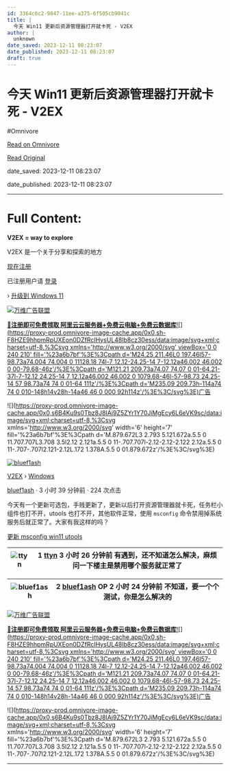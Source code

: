 ```yaml
---
id: 3364c6c2-9847-11ee-a375-6f505cb9041c
title: |
  今天 Win11 更新后资源管理器打开就卡死 - V2EX
author: |
  unknown
date_saved: 2023-12-11 08:23:07
date_published: 2023-12-11 08:23:07
draft: true
---
```


# 今天 Win11 更新后资源管理器打开就卡死 - V2EX
#Omnivore

[Read on Omnivore](https://omnivore.app/me/win-11-v-2-ex-18c59d565f8)

[Read Original](https://www.v2ex.com/t/999505)

date_saved: 2023-12-11 08:23:07

date_published: 2023-12-11 08:23:07

--- 

# Full Content: 

**V2EX = way to explore**

V2EX 是一个关于分享和探索的地方 

[现在注册](https://www.v2ex.com/signup)

已注册用户请 [登录](https://www.v2ex.com/signin)

› [升级到 Windows 11](https://www.microsoft.com/en-us/windows/windows-11) 

[](https://wwads.cn/click/bait)[![万维广告联盟](https://proxy-prod.omnivore-image-cache.app/130x0,ssPWD_1UMu1FEXB6xsz7XF5IiXtHfUqK2mr3zc3RKttU/https://cdn.wwads.cn/creatives/ojHwXP5q3Ls9vdVCAy6RZXID4KbPIOv2nktqBQNe.png)](https://wwads.cn/click/bundle?code=oIHYRjB7EIr7STzEECQMARRH5Ph4ty)

[🎁**注册即可免费领取 阿里云云服务器+免费云电脑+免费云数据库**](https://wwads.cn/click/bundle?code=oIHYRjB7EIr7STzEECQMARRH5Ph4ty)[![](https://proxy-prod.omnivore-image-cache.app/0x0,sh-F8HZE9hhpmRpUXEon0DZfRcIHysUL48lb8cz30ess/data:image/svg+xml;charset=utf-8,%3Csvg xmlns='http://www.w3.org/2000/svg' viewBox='0 0 240 210' fill='%23a6b7bf'%3E%3Cpath d='M24.25 211.46L0 197.46l57-98.73a74.004 74.004 0 11128.18 74l-7 12.12-24.25-14 7-12.12a46.002 46.002 0 00-79.68-46z'/%3E%3Cpath d='M121.21 209.73a74.07 74.07 0 01-64.21-37l-7-12.12 24.25-14 7 12.12a46.002 46.002 0 1079.68-46l-57-98.73 24.25-14 57 98.73a74 74 0 01-64 111z'/%3E%3Cpath d='M235.09 209.73h-114a74 74 0 010-148h14v28h-14a46 46 0 000 92h114z'/%3E%3C/svg%3E)广告](https://wwads.cn/?utm%5Fsource=property-124&utm%5Fmedium=footer "点击了解万维广告联盟")

![](https://proxy-prod.omnivore-image-cache.app/0x0,s6B4Ku9s0Tbz8J8IAj9Z5ZYr1Y70JiMgEcy6L6eVK9sc/data:image/svg+xml;charset=utf-8,%3Csvg xmlns='http://www.w3.org/2000/svg' width='6' height='7' fill='%23a6b7bf'%3E%3Cpath d='M.879.672L3 2.793 5.121.672a.5.5 0 11.707.707L3.708 3.5l2.12 2.121a.5.5 0 11-.707.707l-2.12-2.12-2.122 2.12a.5.5 0 11-.707-.707l2.121-2.12L.172 1.378A.5.5 0 01.879.672z'/%3E%3C/svg%3E)

[![bluef1ash](https://proxy-prod.omnivore-image-cache.app/73x0,s_fodztITZA1W7VmSEqlkaCN46Blx7ABQAurEKyYqQRc/https://cdn.v2ex.com/avatar/1063/c436/584565_xlarge.png?m=1702300557)](https://www.v2ex.com/member/bluef1ash)

[V2EX](https://www.v2ex.com/)  › [Windows](https://www.v2ex.com/go/windows)

[bluef1ash](https://www.v2ex.com/member/bluef1ash) · 3 小时 39 分钟前 · 224 次点击 

今天有一个更新可选包，手贱更新了，更新以后打开资源管理器就卡死，任务栏小组件也打不开，utools 也打不开，其他软件正常，使用 `msconfig` 命令禁用掉系统服务后就正常了。大家有我这样的吗？

[ 更新](https://www.v2ex.com/tag/%E6%9B%B4%E6%96%B0)[ msconfig](https://www.v2ex.com/tag/msconfig)[ win11](https://www.v2ex.com/tag/win11)[ utools](https://www.v2ex.com/tag/utools)

| ![ttyn](https://proxy-prod.omnivore-image-cache.app/0x0,s7S92uziHa8kC-_gGnq28M4ntB3Av3KJtXHEpH9uxKLg/https://cdn.v2ex.com/avatar/709f/1a89/474040_normal.png?m=1635394169) | 1 **[ttyn](https://www.v2ex.com/member/ttyn)** 3 小时 26 分钟前 有遇到，还不知道怎么解决，麻烦问一下楼主是禁用哪个服务就正常了 |
| -------------------------------------------------------------------------------------------------------------------------------------------------------------------------- | ------------------------------------------------------------------------------------------ |

| ![bluef1ash](https://proxy-prod.omnivore-image-cache.app/0x0,sg-c6dSRZ8G_7HnQD-waTCCZ2HO7kttd_9mC7y5kg1ug/https://cdn.v2ex.com/avatar/1063/c436/584565_normal.png?m=1702300557) | 2 **[bluef1ash](https://www.v2ex.com/member/bluef1ash)** OP 2 小时 24 分钟前 不知道，要一个个测试，你是怎么解决的 |
| ------------------------------------------------------------------------------------------------------------------------------------------------------------------------------- | ------------------------------------------------------------------------------------------ |

[](https://wwads.cn/click/bait)[![万维广告联盟](https://proxy-prod.omnivore-image-cache.app/130x0,ssPWD_1UMu1FEXB6xsz7XF5IiXtHfUqK2mr3zc3RKttU/https://cdn.wwads.cn/creatives/ojHwXP5q3Ls9vdVCAy6RZXID4KbPIOv2nktqBQNe.png)](https://wwads.cn/click/bundle?code=oIHYRjB7EIr7STzEECQMARRH5Ph4ty)

[🎁**注册即可免费领取 阿里云云服务器+免费云电脑+免费云数据库**](https://wwads.cn/click/bundle?code=oIHYRjB7EIr7STzEECQMARRH5Ph4ty)[![](https://proxy-prod.omnivore-image-cache.app/0x0,sh-F8HZE9hhpmRpUXEon0DZfRcIHysUL48lb8cz30ess/data:image/svg+xml;charset=utf-8,%3Csvg xmlns='http://www.w3.org/2000/svg' viewBox='0 0 240 210' fill='%23a6b7bf'%3E%3Cpath d='M24.25 211.46L0 197.46l57-98.73a74.004 74.004 0 11128.18 74l-7 12.12-24.25-14 7-12.12a46.002 46.002 0 00-79.68-46z'/%3E%3Cpath d='M121.21 209.73a74.07 74.07 0 01-64.21-37l-7-12.12 24.25-14 7 12.12a46.002 46.002 0 1079.68-46l-57-98.73 24.25-14 57 98.73a74 74 0 01-64 111z'/%3E%3Cpath d='M235.09 209.73h-114a74 74 0 010-148h14v28h-14a46 46 0 000 92h114z'/%3E%3C/svg%3E)广告](https://wwads.cn/?utm%5Fsource=property-124&utm%5Fmedium=footer "点击了解万维广告联盟")

![](https://proxy-prod.omnivore-image-cache.app/0x0,s6B4Ku9s0Tbz8J8IAj9Z5ZYr1Y70JiMgEcy6L6eVK9sc/data:image/svg+xml;charset=utf-8,%3Csvg xmlns='http://www.w3.org/2000/svg' width='6' height='7' fill='%23a6b7bf'%3E%3Cpath d='M.879.672L3 2.793 5.121.672a.5.5 0 11.707.707L3.708 3.5l2.12 2.121a.5.5 0 11-.707.707l-2.12-2.12-2.122 2.12a.5.5 0 11-.707-.707l2.121-2.12L.172 1.378A.5.5 0 01.879.672z'/%3E%3C/svg%3E)

---


